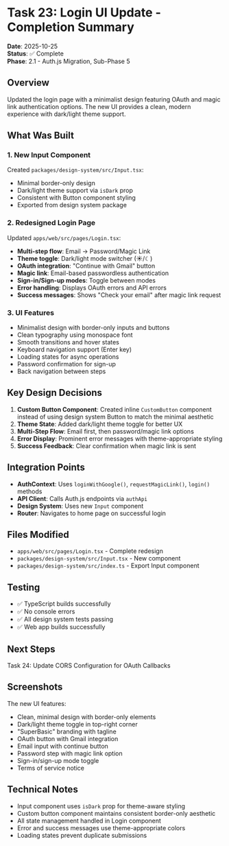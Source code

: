 # Task 23: Login UI Update - Completion Summary

**Date**: 2025-10-25  
**Status**: ✅ Complete  
**Phase**: 2.1 - Auth.js Migration, Sub-Phase 5

## Overview

Updated the login page with a minimalist design featuring OAuth and magic link authentication options. The new UI provides a clean, modern experience with dark/light theme support.

## What Was Built

### 1. New Input Component

Created `packages/design-system/src/Input.tsx`:
- Minimal border-only design
- Dark/light theme support via `isDark` prop
- Consistent with Button component styling
- Exported from design system package

### 2. Redesigned Login Page

Updated `apps/web/src/pages/Login.tsx`:
- **Multi-step flow**: Email → Password/Magic Link
- **Theme toggle**: Dark/light mode switcher (☀/☾)
- **OAuth integration**: "Continue with Gmail" button
- **Magic link**: Email-based passwordless authentication
- **Sign-in/Sign-up modes**: Toggle between modes
- **Error handling**: Displays OAuth errors and API errors
- **Success messages**: Shows "Check your email" after magic link request

### 3. UI Features

- Minimalist design with border-only inputs and buttons
- Clean typography using monospace font
- Smooth transitions and hover states
- Keyboard navigation support (Enter key)
- Loading states for async operations
- Password confirmation for sign-up
- Back navigation between steps

## Key Design Decisions

1. **Custom Button Component**: Created inline `CustomButton` component instead of using design system Button to match the minimal aesthetic
2. **Theme State**: Added dark/light theme toggle for better UX
3. **Multi-Step Flow**: Email first, then password/magic link options
4. **Error Display**: Prominent error messages with theme-appropriate styling
5. **Success Feedback**: Clear confirmation when magic link is sent

## Integration Points

- **AuthContext**: Uses `loginWithGoogle()`, `requestMagicLink()`, `login()` methods
- **API Client**: Calls Auth.js endpoints via `authApi`
- **Design System**: Uses new `Input` component
- **Router**: Navigates to home page on successful login

## Files Modified

- `apps/web/src/pages/Login.tsx` - Complete redesign
- `packages/design-system/src/Input.tsx` - New component
- `packages/design-system/src/index.ts` - Export Input component

## Testing

- ✅ TypeScript builds successfully
- ✅ No console errors
- ✅ All design system tests passing
- ✅ Web app builds successfully

## Next Steps

Task 24: Update CORS Configuration for OAuth Callbacks

## Screenshots

The new UI features:
- Clean, minimal design with border-only elements
- Dark/light theme toggle in top-right corner
- "SuperBasic" branding with tagline
- OAuth button with Gmail integration
- Email input with continue button
- Password step with magic link option
- Sign-in/sign-up mode toggle
- Terms of service notice

## Technical Notes

- Input component uses `isDark` prop for theme-aware styling
- Custom button component maintains consistent border-only aesthetic
- All state management handled in Login component
- Error and success messages use theme-appropriate colors
- Loading states prevent duplicate submissions
